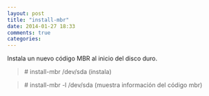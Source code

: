 ```yaml
---
layout: post
title: "install-mbr"
date: 2014-01-27 18:33
comments: true
categories: 
---
```

Instala un nuevo código MBR al inicio del disco duro.

>\# install-mbr /dev/sda (instala)

>\# install-mbr -l /dev/sda (muestra información del código mbr)

